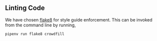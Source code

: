 ## Linting Code

We have chosen [flake8](http://flake8.pycqa.org/en/latest/) for style guide enforcement. This can be invoked from the command line by running,

```bash
pipenv run flake8 crowdfill
```

